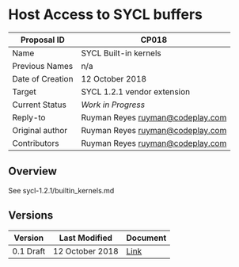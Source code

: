 # Host Access to SYCL buffers

| Proposal ID | CP018 |
|-------------|--------|
| Name | SYCL Built-in kernels |
| Previous Names | n/a |
| Date of Creation | 12 October 2018 |
| Target | SYCL 1.2.1 vendor extension |
| Current Status | _Work in Progress_ |
| Reply-to | Ruyman Reyes <ruyman@codeplay.com> |
| Original author | Ruyman Reyes <ruyman@codeplay.com> |
| Contributors | Ruyman Reyes <ruyman@codeplay.com> |

## Overview

See sycl-1.2.1/builtin_kernels.md

## Versions

| Version | Last Modified | Document |
|---------|----- | ---------|
| 0.1 Draft | 12 October 2018 | [Link](sycl-1.2.1/builtin_kernels.md) |

